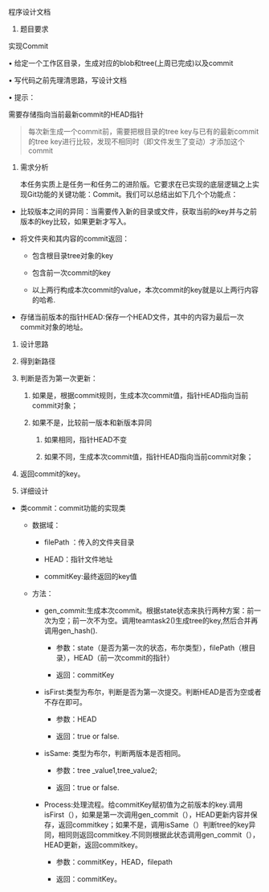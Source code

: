 程序设计文档

1.  题目要求

实现Commit

• 给定一个工作区目录，生成对应的blob和tree(上周已完成)以及commit

• 写代码之前先理清思路，写设计文档

• 提示：

需要存储指向当前最新commit的HEAD指针

>   每次新生成一个commit前，需要把根目录的tree key与已有的最新commit的tree
>   key进行比较，发现不相同时（即文件发生了变动）才添加这个commit

1.  需求分析

    本任务实质上是任务一和任务二的进阶版。它要求在已实现的底层逻辑之上实现Git功能的关键功能：Commit。我们可以总结出如下几个个功能点：

-   比较版本之间的异同：当需要传入新的目录或文件，获取当前的key并与之前版本的key比较，如果更新才写入。

-   将文件夹和其内容的commit返回：

    -   包含根目录tree对象的key

    -   包含前一次commit的key

    -   以上两行构成本次commit的value，本次commit的key就是以上两行内容的哈希.

-   存储当前版本的指针HEAD:保存一个HEAD文件，其中的内容为最后一次commit对象的地址。

1.  设计思路

2.  得到新路径

3.  判断是否为第一次更新：

    1.  如果是，根据commit规则，生成本次commit值，指针HEAD指向当前commit对象；

    2.  如果不是，比较前一版本和新版本异同

        1.  如果相同，指针HEAD不变

        2.  如果不同，生成本次commit值，指针HEAD指向当前commit对象；

4.  返回commit的key。

5.  详细设计

-   类commit：commit功能的实现类

    -   数据域：

        -   filePath ：传入的文件夹目录

        -   HEAD：指针文件地址

        -   commitKey:最终返回的key值

    -   方法：

        -   gen_commit:生成本次commit。根据state状态来执行两种方案：前一次为空；前一次不为空。调用teamtask2()生成tree的key,然后合并再调用gen_hash().

            -   参数：state（是否为第一次的状态，布尔类型），filePath（根目录），HEAD（前一次commit的指针）

            -   返回：commitKey

        -   isFirst:类型为布尔，判断是否为第一次提交。判断HEAD是否为空或者不存在即可。

            -   参数：HEAD

            -   返回：true or false.

        -   isSame: 类型为布尔，判断两版本是否相同。

            -   参数：tree \_value1,tree_value2;

            -   返回：true or false.

        -   Process:处理流程。给commitKey赋初值为之前版本的key.调用isFirst（），如果是第一次调用gen_commit（），HEAD更新内容并保存，返回commitkey；如果不是，调用isSame（）判断tree的key异同，相同则返回commitkey.不同则根据此状态调用gen_commit（），HEAD更新，返回commitkey。

            -   参数：commitKey，HEAD，filepath

            -   返回：commitKey。

